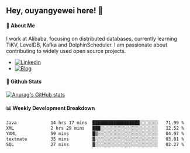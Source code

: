 ## Hey, ouyangyewei here! :wave:

#### :rocket: About Me
I work at Alibaba, focusing on distributed databases, currently learning TiKV, LevelDB, Kafka and DolphinScheduler. I am passionate about contributing to widely used open source projects.

- [![Linkedin](https://img.shields.io/badge/LinkedIn-ouyangyewei-blue)](https://www.linkedin.com/in/ouyangyewei/)
- [![Blog](https://img.shields.io/badge/Blog-yeweiouyang-orange)](https://blog.csdn.net/yeweiouyang)

#### :star2: Github Stats
[![Anurag's GitHub stats](https://github-readme-stats.vercel.app/api?username=ouyangyewei&show_icons=true&cache_seconds=3600&theme=tokyonight)](https://github.com/anuraghazra/github-readme-stats)

#### :bar_chart: Weekly Development Breakdown
<!--START_SECTION:waka-->

```txt
Java             14 hrs 17 mins  ██████████████████░░░░░░░   71.99 %
XML              2 hrs 29 mins   ███░░░░░░░░░░░░░░░░░░░░░░   12.52 %
YAML             59 mins         █▒░░░░░░░░░░░░░░░░░░░░░░░   04.97 %
textmate         35 mins         ▓░░░░░░░░░░░░░░░░░░░░░░░░   03.01 %
SQL              27 mins         ▓░░░░░░░░░░░░░░░░░░░░░░░░   02.27 %
```

<!--END_SECTION:waka-->
